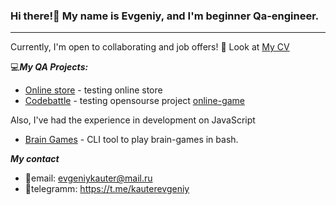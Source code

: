 ### Hi there!👋 My name is Evgeniy, and I'm beginner Qa-engineer.
***
Currently, I'm open to collaborating and job offers! 🤝 Look at [My CV](https://drive.google.com/file/d/1ejreqZYUT7EjpM1kGXlqSdmsONB3dwzp/view?usp=sharing)

💻***My QA Projects:***
+ [Online store](https://github.com/EvgeniyKauter/QA-Project-Shop) - testing online store
+ [Codebattle](https://github.com/EvgeniyKauter/QA-Project-Codebattle) - testing opensourse project [online-game](https://codebattle.hexlet.io)

Also, I've had the experience in development on JavaScript
+ [Brain Games](https://github.com/EvgeniyKauter/Development-Project-Brain-Games) - СLI tool to play brain-games in bash.

***My contact***
+ 📧email: evgeniykauter@mail.ru
+ 📲telegramm: https://t.me/kauterevgeniy

